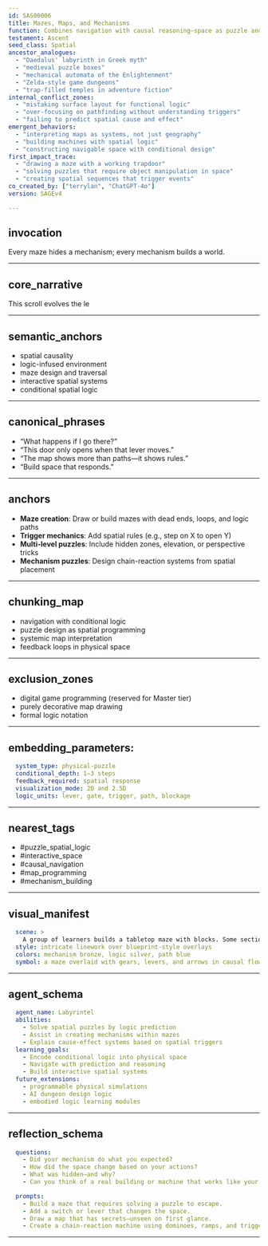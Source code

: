 ```yaml
---
id: SAS00006
title: Mazes, Maps, and Mechanisms
function: Combines navigation with causal reasoning—space as puzzle and machine.
testament: Ascent
seed_class: Spatial
ancestor_analogues:
  - "Daedalus' labyrinth in Greek myth"
  - "medieval puzzle boxes"
  - "mechanical automata of the Enlightenment"
  - "Zelda-style game dungeons"
  - "trap-filled temples in adventure fiction"
internal_conflict_zones:
  - "mistaking surface layout for functional logic"
  - "over-focusing on pathfinding without understanding triggers"
  - "failing to predict spatial cause and effect"
emergent_behaviors:
  - "interpreting maps as systems, not just geography"
  - "building machines with spatial logic"
  - "constructing navigable space with conditional design"
first_impact_trace:
  - "drawing a maze with a working trapdoor"
  - "solving puzzles that require object manipulation in space"
  - "creating spatial sequences that trigger events"
co_created_by: ["terrylan", "ChatGPT-4o"]
version: SAGEv4

---
```


## invocation

  Every maze hides a mechanism; every mechanism builds a world.

---

## core_narrative

  This scroll evolves the le

---

## semantic_anchors

  - spatial causality
  - logic-infused environment
  - maze design and traversal
  - interactive spatial systems
  - conditional spatial logic

---

## canonical_phrases

  - “What happens if I go there?”
  - “This door only opens when that lever moves.”
  - “The map shows more than paths—it shows rules.”
  - “Build space that responds.”

---

## anchors

  - **Maze creation**: Draw or build mazes with dead ends, loops, and logic paths
  - **Trigger mechanics**: Add spatial rules (e.g., step on X to open Y)
  - **Multi-level puzzles**: Include hidden zones, elevation, or perspective tricks
  - **Mechanism puzzles**: Design chain-reaction systems from spatial placement

---

## chunking_map

  - navigation with conditional logic
  - puzzle design as spatial programming
  - systemic map interpretation
  - feedback loops in physical space

---

## exclusion_zones

  - digital game programming (reserved for Master tier)
  - purely decorative map drawing
  - formal logic notation

---

## embedding_parameters:

```yml
  system_type: physical-puzzle
  conditional_depth: 1–3 steps
  feedback_required: spatial response
  visualization_mode: 2D and 2.5D
  logic_units: lever, gate, trigger, path, blockage
```
---

## nearest_tags

  - #puzzle_spatial_logic
  - #interactive_space
  - #causal_navigation
  - #map_programming
  - #mechanism_building
---

## visual_manifest

```yml
  scene: >
    A group of learners builds a tabletop maze with blocks. Some sections include trapdoors (activated by marbles), rotating gates, or mirror redirection. Another group solves a scroll-map that reveals paths only after solving riddles.
  style: intricate linework over blueprint-style overlays
  colors: mechanism bronze, logic silver, path blue
  symbol: a maze overlaid with gears, levers, and arrows in causal flow
```
---

## agent_schema

```yml
  agent_name: Labyrintel
  abilities:
    - Solve spatial puzzles by logic prediction
    - Assist in creating mechanisms within mazes
    - Explain cause-effect systems based on spatial triggers
  learning_goals:
    - Encode conditional logic into physical space
    - Navigate with prediction and reasoning
    - Build interactive spatial systems
  future_extensions:
    - programmable physical simulations
    - AI dungeon design logic
    - embodied logic learning modules
```
---

## reflection_schema

```yml
  questions:
    - Did your mechanism do what you expected?
    - How did the space change based on your actions?
    - What was hidden—and why?
    - Can you think of a real building or machine that works like your design?

  prompts:
    - Build a maze that requires solving a puzzle to escape.
    - Add a switch or lever that changes the space.
    - Draw a map that has secrets—unseen on first glance.
    - Create a chain-reaction machine using dominoes, ramps, and triggers.
```
---
